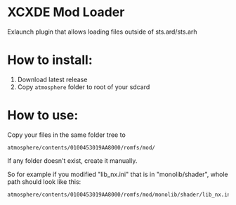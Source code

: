 # XCXDE Mod Loader
Exlaunch plugin that allows loading files outside of sts.ard/sts.arh

# How to install:
1. Download latest release
2. Copy `atmosphere` folder to root of your sdcard

# How to use:
Copy your files in the same folder tree to
```
atmosphere/contents/0100453019AA8000/romfs/mod/
```
If any folder doesn't exist, create it manually.

So for example if you modified "lib_nx.ini" that is in "monolib/shader", whole path should look like this:
```
atmosphere/contents/0100453019AA8000/romfs/mod/monolib/shader/lib_nx.ini
```
